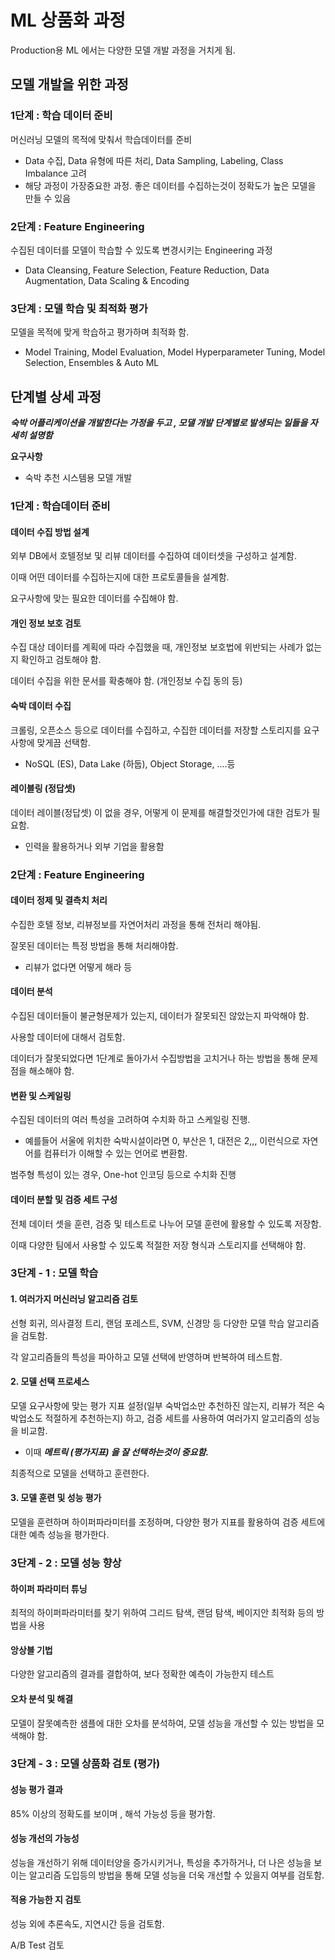 # ML 상품화 과정
Production용 ML 에서는 다양한 모델 개발 과정을 거치게 됨.

## 모델 개발을 위한 과정
### 1단계 : 학습 데이터 준비
머신러닝 모델의 목적에 맞춰서 학습데이터를 준비
- Data 수집, Data 유형에 따른 처리, Data Sampling, Labeling, Class Imbalance 고려
- 해당 과정이 가장중요한 과정. 좋은 데이터를 수집하는것이 정확도가 높은 모델을 만들 수 있음

### 2단계 : Feature Engineering
수집된 데이터를 모델이 학습할 수 있도록 변경시키는 Engineering 과정
- Data Cleansing, Feature Selection, Feature Reduction, Data Augmentation, Data Scaling & Encoding

### 3단계 : 모델 학습 및 최적화 평가
모델을 목적에 맞게 학습하고 평가하며 최적화 함.
- Model Training, Model Evaluation, Model Hyperparameter Tuning, Model Selection, Ensembles & Auto ML

## 단계별 상세 과정
***숙박 어플리케이션을 개발한다는 가정을 두고 , 모댈 개발 단계별로 발생되는 일들을 자세히 설명함***

**요구사항**
- 숙박 추천 시스템용 모델 개발

### 1단계 : 학습데이터 준비
#### 데이터 수집 방법 설계
외부 DB에서 호텔정보 및 리뷰 데이터를 수집하여 데이터셋을 구성하고 설계함.

이때 어떤 데이터를 수집하는지에 대한 프로토콜들을 설계함.

요구사항에 맞는 필요한 데이터를 수집해야 함.

#### 개인 정보 보호 검토
수집 대상 데이터를 계획에 따라 수집했을 때, 개인정보 보호법에 위반되는 사례가 없는지 확인하고 검토해야 함.

데이터 수집을 위한 문서를 확충해야 함. (개인정보 수집 동의 등)

#### 숙박 데이터 수집
크롤링, 오픈소스 등으로 데이터를 수집하고, 수집한 데이터를 저장할 스토리지를 요구사항에 맞게끔 선택함.
- NoSQL (ES), Data Lake (하둡), Object Storage, ....등

#### 레이블링 (정답셋)
데이터 레이블(정답셋) 이 없을 경우, 어떻게 이 문제를 해결할것인가에 대한 검토가 필요함.
- 인력을 활용하거나 외부 기업을 활용함

### 2단계 : Feature Engineering
#### 데이터 정제 및 결측치 처리
수집한 호텔 정보, 리뷰정보를 자연어처리 과정을 통해 전처리 해야됨. 

잘못된 데이터는 특정 방법을 통해 처리해야함.
- 리뷰가 없다면 어떻게 해라 등

#### 데이터 분석
수집된 데이터들이 불균형문제가 있는지, 데이터가 잘못되진 않았는지 파악해야 함.

사용할 데이터에 대해서 검토함.

데이터가 잘못되었다면 1단계로 돌아가서 수집방법을 고치거나 하는 방법을 통해 문제점을 해소해야 함.

#### 변환 및 스케일링
수집된 데이터의 여러 특성을 고려하여 수치화 하고 스케일링 진행.
- 예를들어 서울에 위치한 숙박시설이라면 0, 부산은 1, 대전은 2,,, 이런식으로 자연어를 컴퓨터가 이해할 수 있는 언어로 변환함.

범주형 특성이 있는 경우, One-hot 인코딩 등으로 수치화 진행

#### 데이터 분할 및 검증 세트 구성
전체 데이터 셋을 훈련, 검증 및 테스트로 나누어 모델 훈련에 활용할 수 있도록 저장함.

이때 다양한 팀에서 사용할 수 있도록 적절한 저장 형식과 스토리지를 선택해야 함.

### 3단계 - 1 : 모델 학습
#### 1. 여러가지 머신러닝 알고리즘 검토
선형 회귀, 의사결정 트리, 랜덤 포레스트, SVM, 신경망 등 다양한 모델 학습 알고리즘을 검토함.

각 알고리즘들의 특성을 파아하고 모델 선택에 반영하며 반복하여 테스트함.

#### 2. 모델 선택 프로세스
모델 요구사항에 맞는 평가 지표 설정(일부 숙박업소만 추천하진 않는지, 리뷰가 적은 숙박업소도 적절하게 추천하는지) 하고, 검증 세트를 사용하여 여러가지 알고리즘의 성능을 비교함.
- 이때 ***메트릭 (평가지표) 을 잘 선택하는것이 중요함.***

최종적으로 모델을 선택하고 훈련한다.

#### 3. 모델 훈련 및 성능 평가
모델을 훈련하며 하이퍼파라미터를 조정하며, 다양한 평가 지표를 활용하여 검증 세트에 대한 예측 성능을 평가한다.

### 3단계 - 2 : 모델 성능 향상
#### 하이퍼 파라미터 튜닝
최적의 하이퍼파라미터를 찾기 위하여 그리드 탐색, 랜덤 탐색, 베이지안 최적화 등의 방법을 사용

#### 앙상블 기법
다양한 알고리즘의 결과를 결합하여, 보다 정확한 예측이 가능한지 테스트

#### 오차 분석 및 해결
모델이 잘못예측한 샘플에 대한 오차를 분석하여, 모델 성능을 개선할 수 있는 방법을 모색해야 함.


### 3단계 - 3 : 모델 상품화 검토 (평가)
#### 성능 평가 결과
85% 이상의 정확도를 보이며 , 해석 가능성 등을 평가함.

#### 성능 개선의 가능성
성능을 개선하기 위해 데이터양을 증가시키거나, 특성을 추가하거나, 더 나은 성능을 보이는 알고리즘 도입등의 방법을 통해 모델 성능을 더욱 개선할 수 있을지 여부를 검토함.

#### 적용 가능한 지 검토
성능 외에 추론속도, 지연시간 등을 검토함.

A/B Test 검토